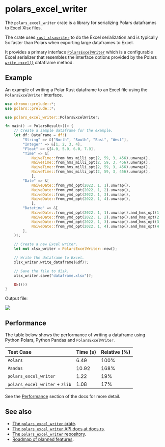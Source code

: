 # polars_excel_writer

The `polars_excel_writer` crate is a library for serializing Polars dataframes
to Excel Xlsx files.

The crate uses [`rust_xlsxwriter`] to do the Excel serialization and is
typically 5x faster than Polars when exporting large dataframes to Excel.

It provides a primary interface [`PolarsExcelWriter`] which is a configurable
Excel serializer that resembles the interface options provided by the Polars
[`write_excel()`] dataframe method.


[`PolarsExcelWriter`]: https://docs.rs/polars_excel_writer/latest/polars_excel_writer/xlsx_writer/struct.PolarsExcelWriter.html

[`SerWriter`]:
    https://docs.rs/polars/latest/polars/prelude/trait.SerWriter.html

[`rust_xlsxwriter`]: https://docs.rs/rust_xlsxwriter/latest/rust_xlsxwriter/

[`write_excel()`]:
   https://pola-rs.github.io/polars/py-polars/html/reference/api/polars.DataFrame.write_excel.html#polars.DataFrame.write_excel

## Example

An example of writing a Polar Rust dataframe to an Excel file using the
`PolarsExcelWriter` interface.

```rust
use chrono::prelude::*;
use polars::prelude::*;

use polars_excel_writer::PolarsExcelWriter;

fn main() -> PolarsResult<()> {
    // Create a sample dataframe for the example.
    let df: DataFrame = df!(
        "String" => &["North", "South", "East", "West"],
        "Integer" => &[1, 2, 3, 4],
        "Float" => &[4.0, 5.0, 6.0, 7.0],
        "Time" => &[
            NaiveTime::from_hms_milli_opt(2, 59, 3, 456).unwrap(),
            NaiveTime::from_hms_milli_opt(2, 59, 3, 456).unwrap(),
            NaiveTime::from_hms_milli_opt(2, 59, 3, 456).unwrap(),
            NaiveTime::from_hms_milli_opt(2, 59, 3, 456).unwrap(),
            ],
        "Date" => &[
            NaiveDate::from_ymd_opt(2022, 1, 1).unwrap(),
            NaiveDate::from_ymd_opt(2022, 1, 2).unwrap(),
            NaiveDate::from_ymd_opt(2022, 1, 3).unwrap(),
            NaiveDate::from_ymd_opt(2022, 1, 4).unwrap(),
            ],
        "Datetime" => &[
            NaiveDate::from_ymd_opt(2022, 1, 1).unwrap().and_hms_opt(1, 0, 0).unwrap(),
            NaiveDate::from_ymd_opt(2022, 1, 2).unwrap().and_hms_opt(2, 0, 0).unwrap(),
            NaiveDate::from_ymd_opt(2022, 1, 3).unwrap().and_hms_opt(3, 0, 0).unwrap(),
            NaiveDate::from_ymd_opt(2022, 1, 4).unwrap().and_hms_opt(4, 0, 0).unwrap(),
        ],
    )?;

    // Create a new Excel writer.
    let mut xlsx_writer = PolarsExcelWriter::new();

    // Write the dataframe to Excel.
    xlsx_writer.write_dataframe(&df)?;

    // Save the file to disk.
    xlsx_writer.save("dataframe.xlsx")?;

    Ok(())
}
```

Output file:

<img src="https://rustxlsxwriter.github.io/images/write_excel_combined.png">


## Performance

The table below shows the performance of writing a dataframe using Python
Polars, Python Pandas and `PolarsExcelWriter`.

  | Test Case                     | Time (s) | Relative (%) |
  | :---------------------------- | :------- | :----------- |
  | `Polars`                      |     6.49 |         100% |
  | `Pandas`                      |    10.92 |         168% |
  | `polars_excel_writer`         |     1.22 |          19% |
  | `polars_excel_writer` + `zlib`|     1.08 |          17% |

See the [Performance] section of the docs for more detail.

[Performance]: https://docs.rs/polars_excel_writer/latest/polars_excel_writer/#performance

## See also

- [The `polars_excel_writer` crate].
- [The `polars_excel_writer` API docs at docs.rs].
- [The `polars_excel_writer` repository].
- [Roadmap of planned features].

[The `polars_excel_writer` crate]: https://crates.io/crates/polars_excel_writer
[The `polars_excel_writer` API docs at docs.rs]: https://docs.rs/polars_excel_writer/latest/polars_excel_writer/
[The `polars_excel_writer` repository]: https://github.com/jmcnamara/polars_excel_writer
[Release Notes and Changelog]: https://github.com/jmcnamara/polars_excel_writer/blob/main/CHANGELOG.md
[Roadmap of planned features]: https://github.com/jmcnamara/polars_excel_writer/issues/1